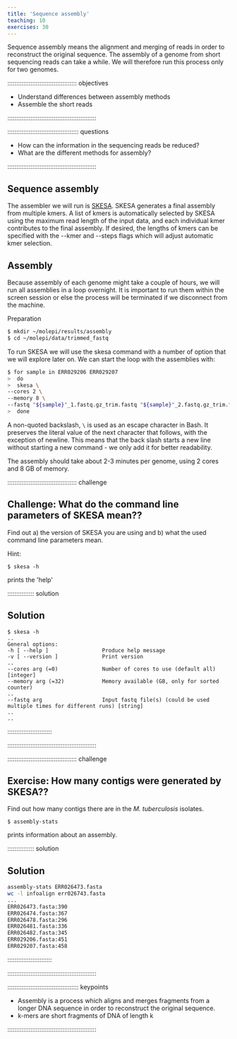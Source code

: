 ```yaml
---
title: 'Sequence assembly'
teaching: 10
exercises: 30
---
```


Sequence assembly means the alignment and merging of reads in order to reconstruct the original sequence. The assembly of a genome from short sequencing reads can take a while. We will therefore run this process only for two genomes.

::::::::::::::::::::::::::::::::::::::: objectives

- Understand differences between assembly methods
- Assemble the short reads

::::::::::::::::::::::::::::::::::::::::::::::::::

:::::::::::::::::::::::::::::::::::::::: questions

- How can the information in the sequencing reads be reduced?
- What are the different methods for assembly?

::::::::::::::::::::::::::::::::::::::::::::::::::


## Sequence assembly

The assembler we will run is [SKESA](https://github.com/ncbi/SKESA). SKESA generates a final assembly from multiple kmers. A list of kmers is automatically selected by SKESA using the maximum read length of the input data, and each individual kmer contributes to the final assembly. If desired, the lengths of kmers can be specified with the --kmer and --steps flags which will adjust automatic kmer selection.

## Assembly

Because assembly of each genome might take a couple of hours, we will run all assemblies in a loop overnight. It is important to run them within the screen session or else the process will be terminated if we disconnect from the machine.

Preparation

```bash
$ mkdir ~/molepi/results/assembly
$ cd ~/molepi/data/trimmed_fastq
```

To run SKESA we will use the skesa command with a number of option that we will explore later on. We can start the loop with the assemblies with: 

```bash
$ for sample in ERR029206 ERR029207
>  do
>  skesa \
--cores 2 \
--memory 8 \
--fastq "${sample}"_1.fastq.gz_trim.fastq "${sample}"_2.fastq.gz_trim.fastq 1> ~/molepi/results/assembly/"${sample}".fasta
>  done
```

A non-quoted backslash, `\` is used as an escape character in Bash. It preserves the literal value of the next character that follows, with the exception of newline. This means that the back slash starts a new line without starting a new command - we only add it for better readability.

The assembly should take about 2-3 minutes per genome, using 2 cores and 8 GB of memory. 

:::::::::::::::::::::::::::::::::::::::  challenge

## Challenge: What do the command line parameters of SKESA mean??

Find out a) the version of SKESA you are using and b) what the used command line parameters mean.

Hint:

```
$ skesa -h
```

prints the 'help'

:::::::::::::::  solution

## Solution

```output
$ skesa -h
..
General options:
-h [ --help ]                 Produce help message
-v [ --version ]              Print version
..
--cores arg (=0)              Number of cores to use (default all) [integer]
--memory arg (=32)            Memory available (GB, only for sorted counter)
..  
--fastq arg                   Input fastq file(s) (could be used multiple times for different runs) [string]
..
..
```

:::::::::::::::::::::::::

::::::::::::::::::::::::::::::::::::::::::::::::::

:::::::::::::::::::::::::::::::::::::::  challenge

## Exercise: How many contigs were generated by SKESA??

Find out how many contigs there are in the *M. tuberculosis* isolates. 

```
$ assembly-stats
```

prints information about an assembly.

:::::::::::::::  solution

## Solution

```bash
assembly-stats ERR026473.fasta
wc -l infoalign err026743.fasta
...
ERR026473.fasta:390
ERR026474.fasta:367
ERR026478.fasta:296
ERR026481.fasta:336
ERR026482.fasta:345
ERR029206.fasta:451
ERR029207.fasta:458
```

:::::::::::::::::::::::::

::::::::::::::::::::::::::::::::::::::::::::::::::



:::::::::::::::::::::::::::::::::::::::: keypoints

- Assembly is a process which aligns and merges fragments from a longer DNA sequence in order to reconstruct the original sequence.
- k-mers are short fragments of DNA of length k

::::::::::::::::::::::::::::::::::::::::::::::::::

